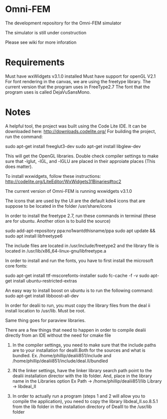 # Omni-FEM

The development repository for the Omni-FEM simulator

The simulator is still under construction

Please see wiki for more inforation

# Requirements

Must have wxWidgets v3.1.0 installed
Must have support for openGL V2.1
For font rendering in the canvas, we are using the freetype library. The current version that the program uses in FreeType2.7
The font that the program uses is called DejaVuSansMono. 

# Notes

A helpful tool, the project was built using the Code Lite IDE. It can be downloaded here: http://downloads.codelite.org/
For building the project, run the command:

sudo apt-get install freeglut3-dev
sudo apt-get install libglew-dev

This will get the OpenGL libraries. Double check compiler settings to make sure that -lglut, -lGL, and -lGLU are placed in their approiate places (This does matter).

To install wxwidgets, follow these instructions:
http://codelite.org/LiteEditor/WxWidgets31Binaries#toc2

The current version of Omni-FEM is running wxwidgets v3.1.0

The icons that are used by the UI are the default kde4 icons that are suppose to be located in the folder /usr/share/icons

In order to install the freetype 2.7, run these commands in terminal (these are for ubuntu. Another otion is to build the source)

sudo add-apt-repository ppa:no1wantdthisname/ppa
sudo apt update && sudo apt install libfreetype6

The include files are located in /usr/include/freetype2 and the library file is located in /usr/lib/x86_64-linux-gnu/libfreetype.a

In order to install and run the fonts, you have to first install the microsoft core fonts:

sudo apt-get install ttf-mscorefonts-installer
sudo fc-cache -f -v
sudo apt-get install ubuntu-restricted-extras

An easy way to install boost on ubuntu is to run the following command:
sudo apt-get install libboost-all-dev


In order for dealii to run, you must copy the library files from the deal ii install location to /usr/lib. Must be root.

Same thing goes for paraview libraries.

There are a few things that need to happen in order to compile dealii directly from an IDE without the need for cmake file

1) In the compiler settings, you need to make sure that the include paths are to your installation for dealII.Both for the sources and what is bundled.
Ex.
/home/phillip/dealii851/include
and
/home/phillip/dealii851/include/deal.II/bundled

2) IN the linker settings, have the linker library search path point to the dealii installation director with the lib folder. And, place in the library name in the Libraries option
Ex
Path -> /home/phillip/dealii851/lib
Library -> libdeal_II

3) In order to actually run a program (steps 1 and 2 will allow you to compile the application), you need to copy the library libdeal_II.so.8.5.1 from the lib folder in the installation directory of DealII to the /usr/lib folder
